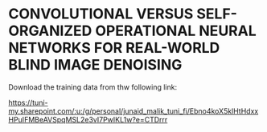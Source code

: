 # CONVOLUTIONAL VERSUS SELF-ORGANIZED OPERATIONAL NEURAL NETWORKS FOR REAL-WORLD BLIND IMAGE DENOISING

Download the training data from thw following link:

https://tuni-my.sharepoint.com/:u:/g/personal/junaid_malik_tuni_fi/Ebno4koX5klHtHdxxHPuIFMBeAVSpqMSL2e3vI7PwIKL1w?e=CTDrrr
